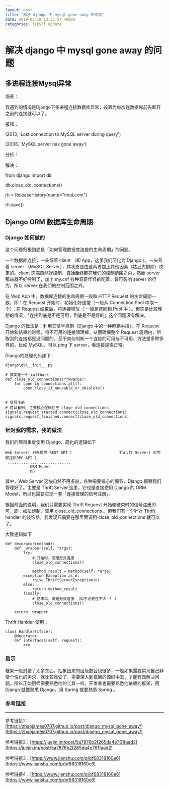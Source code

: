 ```yaml
---
layout: post
title: "解决 django 中 mysql gone away 的问题"
date: 2019-03-18 13:35:57 +0800
categories: jekyll update
---
```



# 解决 django 中 mysql gone away 的问题

## 多进程连接Mysql异常

场景：

我遇到的情况是Django下多进程连接数据库异常，设置为每次连数据库前先断开之前的连接就可以了。

报错：

(2013, 'Lost connection to MySQL server during query') 

(2006, 'MySQL server has gone away') 

分析：

解决：

from django import db

db.close_old_connections()

rh = ReleaseHistory(name="itnul.com")

rh.save()





## Django ORM 数据库生命周期

### Django 如何做的

这个问题归根到底是「如何管理数据库连接的生命周期」的问题。

一个数据库连接，一头系着 client （即 App，这里我们简化为 Django ），一头系着 server （MySQL Server），其状态是由这两者加上其他因素（姑且先排除）决定的。client 这端自然好控制，自始至终都在我们的控制范围之内，然而 server 那端就不好控制了，加上 my.cnf 各种奇奇怪怪的配置，皆可影响 server 的行为，所以 server 在我们的控制范围之外。

在 Web App 中，数据库连接的生命周期一般和 HTTP Request 的生命周期一致，即：在 Request 开始时，初始化好连接（一般从 Connection Pool 中取一个）；在 Request 结束后，将连接释放（ 一般是还回到 Pool 中 ）。但这是比较理想的情况，「连接到底是不是可用，到底是不是好的」这个问题没有解决。

Django 的做法是：利用其信号机制（Django 中的一种解耦手段），在 Request 开始和结束的时候，将不可用的连接清理掉，从而确保整个 Request 周期内，所取到的连接都是没问题的。至于如何判断一个连接的可用与不可用，方法是多种多样的，比如 MySQL，可以 ping 下 server，看连接是否正常。

Diango的处理代码如下：

```
django\db\__init__.py

# 其实是一个 callback
def close_old_connections(**kwargs):
    for conn in connections.all():
        conn.close_if_unusable_or_obsolete()


# 信号注册
# 可以看到, 主要核心逻辑在于 close_old_connections
signals.request_started.connect(close_old_connections)
signals.request_finished.connect(close_old_connections)
```



### 针对我的需求，我的做法

我们的项目重度使用 Django，简化的逻辑如下

```
Web Server( 对外提供 REST API )                     Thrift Server( 对内部提供RPC API )
 ............................
           ORM Model
           DB
```

其中，Web Server 这块自然不用多说，各种需要操心的细节，Django 都替我们管理好了。主要是 Thrift Server 这里，它也是直接使用 Django 的 ORM Model，所以也需要实现一套「连接管理的信号注册」。

根据前面的说明，我们只需要实现 Thrift Request 开始和结束时的信号注册即可，即：如法炮制，调用 close_old_connections 。但我们有一个针对 Thrift handler 的装饰器，我发现只需要在那里面调用 close_old_connections 就可以了。

大致逻辑如下

```
def decorator(method):
    def _wrapper(self, *args):
        try:
            # 开始时，清理无效连接
            close_old_connections()
            
            method_result = method(self, *args)
        exception Exception as e:
            raise ThriftServerException(e)
        else:
            return method_result
        finally:
            # 结束后，清理无效连接 （似乎必要性不大 ？ ）
            close_old_connections()
            
    return _wrapper
```

Thrift Hanlder 使用：

```
class Handler(Iface):
    @decorator
    def interface1(self, request):
        xxx
```



### 启示

框架一般封装了太多东西，抽象出来的层级数目也很多，一般如果需要实现自己非常个性化的需求，就比较难受了，需要深入到框架的源码中去，才能有效解决问题。所以正如厨师需要熟悉他的工具一样，开发者也需要熟悉他依赖的框架，用 Django 就要熟悉 Django，用 Spring 就要熟悉 Spring 。



### 参考链接

---

参考链接1：[https://zhaojames0707.github.io/post/django_mysql_gone_away/](https://zhaojames0707.github.io/post/django_mysql_gone_away/)

参考链接2：[https://juejin.im/post/5a7876b2f265da4e761faad2](https://juejin.im/post/5a7876b2f265da4e761faad2)

参考链接3：[https://www.jianshu.com/p/bf68318160e6](https://www.jianshu.com/p/bf68318160e6)

参考链接4：[https://www.jianshu.com/p/bf68318160e6](https://www.jianshu.com/p/bf68318160e6)